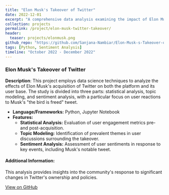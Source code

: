 ```yaml
---
title: "Elon Musk's Takeover of Twitter"
date: 2022-12-01
excerpt: "A comprehensive data analysis examining the impact of Elon Musk's acquisition of Twitter on the platform and its user community, utilizing statistical methods, topic modeling, and sentiment analysis."
collection: projects
permalink: /project/elon-musk-twitter-takeover/
header:
  teaser: projects/elonmusk.png
github_repo: "https://github.com/Sanjana-Nambiar/Elon-Musk-s-Takeover-of-Twitter"
tags: [Python, Sentiment Analysis]
timeline: "October 2022 - December 2022"
---
```


### Elon Musk's Takeover of Twitter

**Description**: This project employs data science techniques to analyze the effects of Elon Musk's acquisition of Twitter on both the platform and its user base. The study is divided into three parts: statistical analysis, topic modeling, and sentiment analysis, with a particular focus on user reactions to Musk's "the bird is freed" tweet.

- **Language/Frameworks:** Python, Jupyter Notebook
- **Features:**
  - **Statistical Analysis:** Evaluation of user engagement metrics pre- and post-acquisition.
  - **Topic Modeling:** Identification of prevalent themes in user discussions surrounding the takeover.
  - **Sentiment Analysis:** Assessment of user sentiments in response to key events, including Musk's notable tweet.

#### Additional Information:
This analysis provides insights into the community's response to significant changes in Twitter's ownership and policies.

<div>
  <a href="{{ page.github_repo }}" target="_blank" class="btn btn-outline-primary"><i class="fab fa-github"></i> View on GitHub</a>
  <!-- <a href="{{ page.paper }}" target="_blank" class="btn btn-outline-secondary"><i class="fa fa-file-pdf"></i> View PDF</a> -->
  <!-- <a href="{{ page.slides }}" target="_blank" class="btn btn-outline-secondary"><i class="fa fa-book"></i> View Slides</a> -->
</div>

